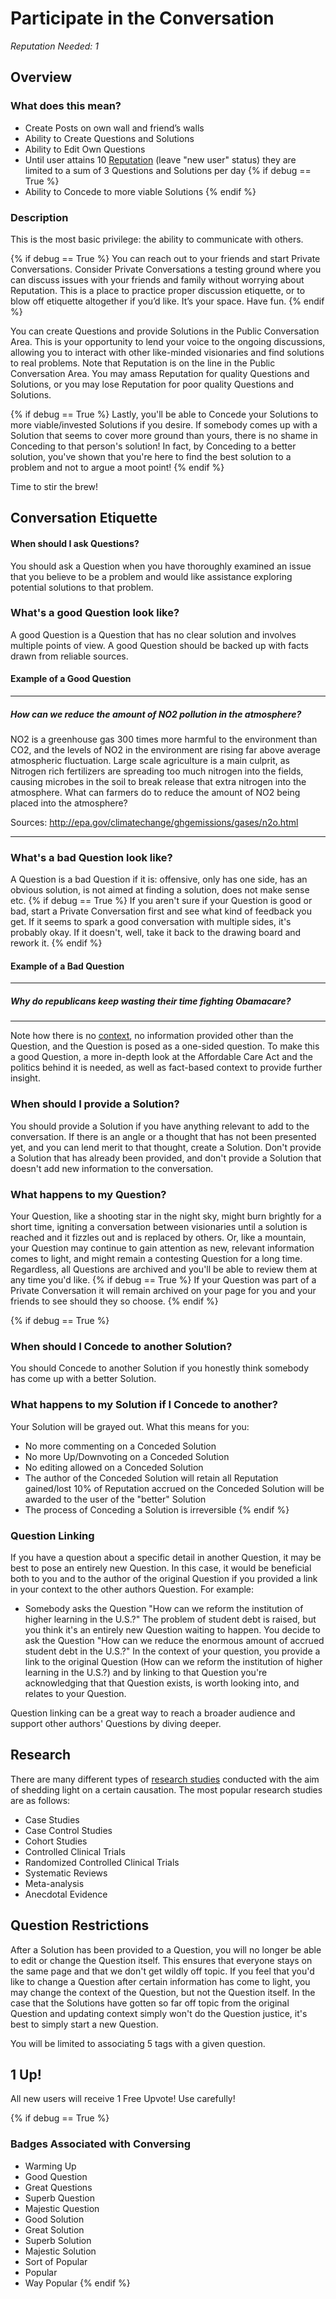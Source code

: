 # Participate in the Conversation #
*Reputation Needed: 1*

## Overview ##
### What does this mean? ###

- Create Posts on own wall and friend’s walls
- Ability to Create Questions and Solutions
- Ability to Edit Own Questions
- Until user attains 10 [Reputation][2] (leave "new user" status) they are 
  limited to a sum of 3 Questions and Solutions per day
{% if debug == True %}
- Ability to Concede to more viable Solutions
{% endif %}


### Description ###
This is the most basic privilege: the ability to communicate with others.

{% if debug == True %}
You can reach out to your friends and start Private Conversations. Consider 
Private Conversations a testing ground where you can discuss issues with your 
friends and family without worrying about Reputation. This is a place to 
practice proper discussion etiquette, or to blow off etiquette altogether if 
you’d like. It’s your space. Have fun.
{% endif %}

You can create Questions and provide Solutions in the Public Conversation 
Area. This is your opportunity to lend your voice to the ongoing discussions, 
allowing you to interact with other like-minded visionaries and find solutions 
to real problems. Note that Reputation is on the line in the Public 
Conversation Area. You may amass Reputation for quality Questions and 
Solutions, or you may lose Reputation for poor quality Questions and Solutions. 

{% if debug == True %}
Lastly, you'll be able to Concede your Solutions to more viable/invested 
Solutions if you desire. If somebody comes up with a Solution that seems to 
cover more ground than yours, there is no shame in Conceding to that person's 
solution! In fact, by Conceding to a better solution, you've shown that you're 
here to find the best solution to a problem and not to argue a moot point! 
{% endif %}

Time to stir the brew!  
 

## Conversation Etiquette ##
#### When should I ask Questions? ####
You should ask a Question when you have thoroughly examined an issue that 
you believe to be a problem and would like assistance exploring potential 
solutions to that problem. 

### What's a good Question look like? ###
A good Question is a Question that has no clear solution and involves multiple 
points of view. A good Question should be backed up with facts drawn from 
reliable sources. 

#### Example of a Good Question ####
** **
##### How can we reduce the amount of NO2 pollution in the atmosphere? ####
NO2 is a greenhouse gas 300 times more harmful to the environment than CO2, 
and the levels of NO2 in the environment are rising far above average 
atmospheric fluctuation. Large scale agriculture is a main culprit, as 
Nitrogen rich fertilizers are spreading too much nitrogen into the fields, 
causing microbes in the soil to break release that extra nitrogen into the 
atmosphere. What can farmers do to reduce the amount of NO2 being placed into 
the atmosphere? 

Sources: http://epa.gov/climatechange/ghgemissions/gases/n2o.html
** **
### What's a bad Question look like? ###
A Question is a bad Question if it is: offensive, only has one side, 
has an obvious solution, is not aimed at finding a solution, does not make 
sense etc. 
{% if debug == True %}
If you aren't sure if your Question is good or bad, start a 
Private Conversation first and see what kind of feedback you get. If it 
seems to spark a good conversation with multiple sides, it's probably okay. 
If it doesn't, well, take it back to the drawing board and rework it. 
{% endif %}

#### Example of a Bad Question #####
** **
##### Why do republicans keep wasting their time fighting Obamacare? #####
** **

Note how there is no [context][3], no information provided other than the Question, 
and the Question is posed as a one-sided question. To make this a good Question,
a more in-depth look at the Affordable Care Act and the politics behind it is 
needed, as well as fact-based context to provide further insight. 

### When should I provide a Solution? ##
You should provide a Solution if you have anything relevant to add to the 
conversation. If there is an angle or a thought that has not been presented 
yet, and you can lend merit to that thought, create a Solution. Don't 
provide a Solution that has already been provided, and don't provide a 
Solution that doesn't add new information to the conversation. 

### What happens to my Question? ###
Your Question, like a shooting star in the night sky, might burn brightly for 
a short time, igniting a conversation between visionaries until a solution is 
reached and it fizzles out and is replaced by others. Or, like a mountain, 
your Question may continue to gain attention as new, relevant 
information comes to light, and might remain a contesting Question for a 
long time. Regardless, all Questions are archived and you'll be able to review 
them at any time you'd like. 
{% if debug == True %}
If your Question was part of a 
Private Conversation it will remain archived on your page for you 
and your friends to see should they so choose. 
{% endif %}

{% if debug == True %}
### When should I Concede to another Solution? ###
You should Concede to another Solution if you honestly think somebody has 
come up with a better Solution. 

### What happens to my Solution if I Concede to another? ###
Your Solution will be grayed out. What this means for you:

- No more commenting on a Conceded Solution
- No more Up/Downvoting on a Conceded Solution
- No editing allowed on a Conceded Solution
- The author of the Conceded Solution will retain all Reputation gained/lost
  10% of Reputation accrued on the Conceded Solution will be awarded 
  to the user of the "better" Solution 
- The process of Conceding a Solution is irreversible
{% endif %}

### Question Linking ###

If you have a question about a specific detail in another Question, it may be best to pose an entirely new Question. In this case, it would be beneficial both to you and to the author of the original Question if you provided a link in your context to the other authors Question. For example:

 - Somebody asks the Question "How can we reform the institution of higher learning in the U.S.?" The problem of student debt is raised, but you think it's an entirely new Question waiting to happen. You decide to ask the Question "How can we reduce the enormous amount of accrued student debt in the U.S.?" In the context of your question, you provide a link to the original Question (How can we reform the institution of higher learning in the U.S.?) and by linking to that Question you're acknowledging that that Question exists, is worth looking into, and relates to your Question. 
 
Question linking can be a great way to reach a broader audience and support other authors' Questions by diving deeper.  

## Research ##
There are many different types of [research studies][1] conducted with the aim of 
shedding light on a certain causation. The most popular research studies are 
as follows:

- Case Studies
- Case Control Studies
- Cohort Studies
- Controlled Clinical Trials
- Randomized Controlled Clinical Trials
- Systematic Reviews
- Meta-analysis 
- Anecdotal Evidence

## Question Restrictions ##
After a Solution has been provided to a Question, you will no longer be able 
to edit or change the Question itself. This ensures that everyone stays on the 
same page and that we don't get wildly off topic. If you feel that you'd like 
to change a Question after certain information has come to light, you may 
change the context of the Question, but not the Question itself. In the 
case that the Solutions have gotten so far off topic from the original Question
and updating context simply won't do the Question justice, it's best to simply
start a new Question. 

You will be limited to associating 5 tags with a given question. 
## 1 Up! ##
All new users will receive 1 Free Upvote! Use carefully! 

{% if debug == True %}
### Badges Associated with Conversing ###
- Warming Up
- Good Question
- Great Questions
- Superb Question
- Majestic Question
- Good Solution
- Great Solution
- Superb Solution
- Majestic Solution
- Sort of Popular
- Popular
- Way Popular
{% endif %}


[1]: /help/conversation/research/
[2]: /help/reputation/
[3]: /help/questions/context/
